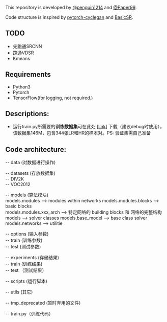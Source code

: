 This repository is developed by [@penguin1214](https://github.com/penguin1214) and [@Paper99](https://github.com/Paper99).

Code structure is inspired by [pytorch-cyclegan](https://github.com/junyanz/pytorch-CycleGAN-and-pix2pix) and [BasicSR](https://github.com/xinntao/BasicSR).

## TODO
- 先跑通SRCNN
- 跑通VDSR
- Kmeans

## Requirements
- Python3
- Pytorch
- TensorFlow(for logging, not required.)

## Descriptions: 

- 运行train.py所需要的**训练数据集**可在此处 [[link](https://pan.baidu.com/s/1n_iPkVP9GYUcp7Flp_sWrA)] 下载（建议debug时使用），该数据集146M，包含344张LR和HR的样本对。PS: 验证集需自己准备

## Code architecture:
-- data (对数据进行操作)  

-- datasets (存放数据集)  
-- DIV2K  
-- VOC2012

-- models (算法模块)  
models.modules --> modules within networks
    models.modules.blocks --> basic blocks    
    models.modules.xxx_arch --> 特定网络的 building blocks 和 网络的完整结构
models --> solver classes
    models.base_model --> base class solver
    models.networks --> utilitie

-- options (输入参数)  
-- train (训练参数)  
-- test (测试参数)  

-- experiments (存储结果)  
-- train (训练结果)  
-- test （测试结果）

-- scripts (运行脚本)  

-- utils (其它)  

-- tmp_deprecated (暂时弃用的文件)  

-- train.py（训练代码）  

